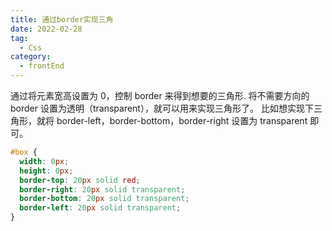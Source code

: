 ```yaml
---
title: 通过border实现三角
date: 2022-02-28
tag:
  - Css
category:
  - frontEnd
---
```


<!-- more -->

通过将元素宽高设置为 0，控制 border 来得到想要的三角形.
将不需要方向的 border 设置为透明（transparent），就可以用来实现三角形了。
比如想实现下三角形，就将 border-left，border-bottom，border-right 设置为 transparent 即可。

```css
#box {
  width: 0px;
  height: 0px;
  border-top: 20px solid red;
  border-right: 20px solid transparent;
  border-bottom: 20px solid transparent;
  border-left: 20px solid transparent;
}
```
